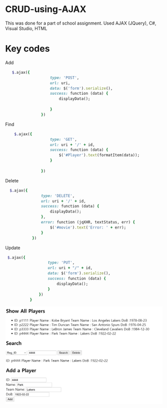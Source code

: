 # CRUD-using-AJAX
This was done for a part of school assignment.
Used AJAX (JQuery), C#, Visual Studio, HTML

# Key codes

Add
```rb
   $.ajax({
                    type: 'POST',
                    url: uri,
                    data: $('form').serialize(),
                    success: function (data) {
                        displayData();

                    }
                })
```

Find
```rb
    $.ajax({
                    type: 'GET',
                    url: uri + '/' + id,
                    success: function (data) {
                        $('#Player').text(formatItem(data));
                    }

                })
```

Delete
```rb
  $.ajax({
                type: 'DELETE',
                url: uri + '/' + id,
                success: function (data) {
                    displayData();
                },
                error: function (jqXHR, textStatus, err) {
                    $('#movie').text('Error: ' + err);
                }
            })
 ```
 
 Update
 ```rb
  $.ajax({
                    type: 'PUT',
                    url: uri + "/" + id,
                    data: $('form').serialize(),
                    success: function (data) {
                        displayData();
                    }
                })
            }
```
          
![alt text](https://github.com/wqdoqw/CRUD-using-AJAX/blob/master/1.PNG)
